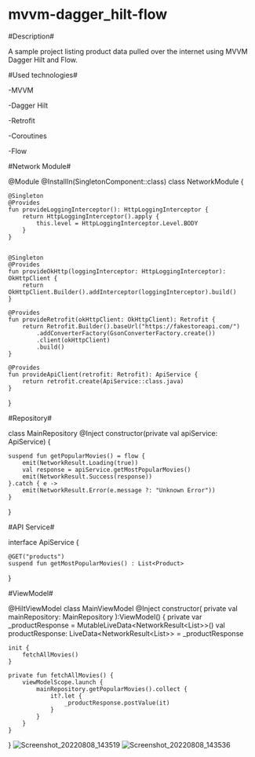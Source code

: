 # mvvm-dagger_hilt-flow


#Description#

A sample project listing product data pulled over the internet using MVVM Dagger Hilt and Flow.

#Used technologies#

-MVVM

-Dagger Hilt

-Retrofit

-Coroutines

-Flow



#Network Module#

@Module
@InstallIn(SingletonComponent::class)
class NetworkModule {


    @Singleton
    @Provides
    fun provideLoggingInterceptor(): HttpLoggingInterceptor {
        return HttpLoggingInterceptor().apply {
            this.level = HttpLoggingInterceptor.Level.BODY
        }
    }


    @Singleton
    @Provides
    fun provideOkHttp(loggingInterceptor: HttpLoggingInterceptor): OkHttpClient {
        return OkHttpClient.Builder().addInterceptor(loggingInterceptor).build()
    }

    @Provides
    fun provideRetrofit(okHttpClient: OkHttpClient): Retrofit {
        return Retrofit.Builder().baseUrl("https://fakestoreapi.com/")
            .addConverterFactory(GsonConverterFactory.create())
            .client(okHttpClient)
            .build()
    }

    @Provides
    fun provideApiClient(retrofit: Retrofit): ApiService {
        return retrofit.create(ApiService::class.java)
    }

}




#Repository#

class MainRepository @Inject constructor(private val apiService: ApiService) {

    suspend fun getPopularMovies() = flow {
        emit(NetworkResult.Loading(true))
        val response = apiService.getMostPopularMovies()
        emit(NetworkResult.Success(response))
    }.catch { e ->
        emit(NetworkResult.Error(e.message ?: "Unknown Error"))
    }


}


#API Service#

interface ApiService {

    @GET("products")
    suspend fun getMostPopularMovies() : List<Product>
}

#ViewModel#

@HiltViewModel
class MainViewModel @Inject constructor(
    private val mainRepository: MainRepository
):ViewModel() {
    private var _productResponse = MutableLiveData<NetworkResult<List<Product>>>()
    val productResponse: LiveData<NetworkResult<List<Product>>> = _productResponse

    init {
        fetchAllMovies()
    }

    private fun fetchAllMovies() {
        viewModelScope.launch {
            mainRepository.getPopularMovies().collect {
                it?.let {
                    _productResponse.postValue(it)
                }
            }
        }
    }

}
![Screenshot_20220808_143519](https://user-images.githubusercontent.com/50892348/183409297-6d87b007-2772-4721-b73f-53e786773e3c.png)
![Screenshot_20220808_143536](https://user-images.githubusercontent.com/50892348/183409328-0df0c7bb-6db8-4b0a-91d9-e86af2c02d8e.png)
